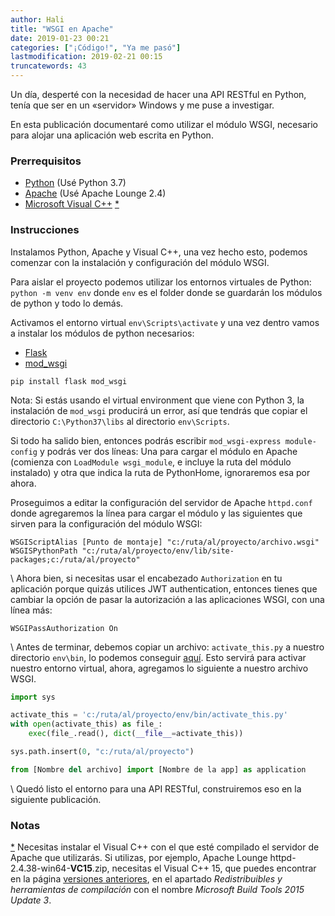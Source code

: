 ```yaml
---
author: Hali
title: "WSGI en Apache"
date: 2019-01-23 00:21
categories: ["¡Código!", "Ya me pasó"]
lastmodification: 2019-02-21 00:15
truncatewords: 43
---
```


Un día, desperté con la necesidad de hacer una API RESTful en Python, tenía que
ser en un «servidor» Windows y me puse a investigar.

En esta publicación documentaré como utilizar el módulo WSGI, necesario para
alojar una aplicación web escrita en Python.

### Prerrequisitos
- [Python][1] (Usé Python 3.7)
- [Apache][2] (Usé Apache Lounge 2.4)
<a class="anchor" name="Nota1Up"></a>
- [Microsoft Visual C++][3] [*](#Nota1)

### Instrucciones
Instalamos Python, Apache y Visual C++, una vez hecho esto, podemos comenzar con
la instalación y configuración del módulo WSGI.

Para aislar el proyecto podemos utilizar los entornos virtuales de Python:
`python -m venv env` donde `env` es el folder donde se guardarán los módulos de
python y todo lo demás.

Activamos el entorno virtual `env\Scripts\activate` y una vez dentro vamos a
instalar los módulos de python necesarios:
- [Flask][4]
- [mod_wsgi][5]

`pip install flask mod_wsgi`

Nota: Si estás usando el virtual environment que viene con Python 3, la
instalación de `mod_wsgi` producirá un error, así que tendrás que copiar el
directorio `C:\Python37\libs` al directorio `env\Scripts`.

Si todo ha salido bien, entonces podrás escribir `mod_wsgi-express
module-config` y podrás ver dos líneas: Una para cargar el módulo en Apache
(comienza con `LoadModule wsgi_module`, e incluye la ruta del módulo instalado)
y otra que indica la ruta de PythonHome, ignoraremos esa por ahora.

Proseguimos a editar la configuración del servidor de Apache `httpd.conf` donde
agregaremos la línea para cargar el módulo y las siguientes que sirven para la
configuración del módulo WSGI:
```
WSGIScriptAlias [Punto de montaje] "c:/ruta/al/proyecto/archivo.wsgi"
WSGISPythonPath "c:/ruta/al/proyecto/env/lib/site-packages;c:/ruta/al/proyecto"
```
\\
Ahora bien, si necesitas usar el encabezado `Authorization` en tu aplicación
porque quizás utilices JWT authentication, entonces tienes que cambiar la opción
de pasar la autorización a las aplicaciones WSGI, con una línea más:
```
WSGIPassAuthorization On
```
\\
Antes de terminar, debemos copiar un archivo: `activate_this.py` a nuestro
directorio `env\bin`, lo podemos conseguir [aquí][7]. Esto servirá para activar
nuestro entorno virtual, ahora, agregamos lo siguiente a nuestro archivo WSGI.
```python
import sys

activate_this = 'c:/ruta/al/proyecto/env/bin/activate_this.py'
with open(activate_this) as file_:
    exec(file_.read(), dict(__file__=activate_this))

sys.path.insert(0, "c:/ruta/al/proyecto")

from [Nombre del archivo] import [Nombre de la app] as application
```
\\
Quedó listo el entorno para una API RESTful, construiremos eso en la siguiente
publicación.

### Notas
<a class="anchor" name="Nota1"></a>
[*](#Nota1Up) Necesitas instalar el Visual C++ con el que esté compilado el
servidor de Apache que utilizarás. Si utilizas, por ejemplo, Apache Lounge
httpd-2.4.38-win64-**VC15**.zip, necesitas el Visual C++ 15, que puedes
encontrar en la página [versiones anteriores][6], en el apartado
_Redistribuibles y herramientas de compilación_ con el nombre _Microsoft Build
Tools 2015 Update 3_.

[1]: https://www.python.org
[2]: https://www.apachelounge.com
[3]: https://visualstudio.microsoft.com/downloads
[4]: http://flask.pocoo.org
[5]: https://modwsgi.readthedocs.io/en/develop
[6]: https://visualstudio.microsoft.com/es/vs/older-downloads/
[7]: https://github.com/pypa/virtualenv/blob/master/virtualenv_embedded/activate_this.py

